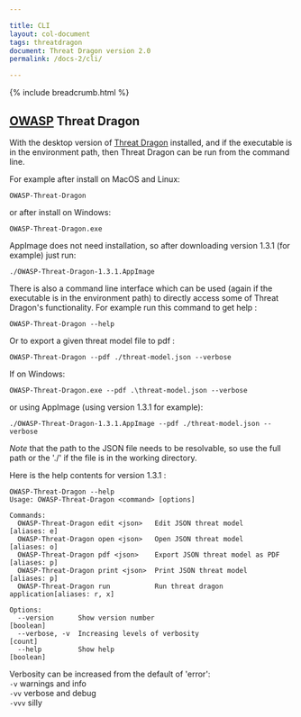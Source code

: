 ```yaml
---

title: CLI
layout: col-document
tags: threatdragon
document: Threat Dragon version 2.0
permalink: /docs-2/cli/

---
```


{% include breadcrumb.html %}
## [OWASP](https://www.owasp.org) Threat Dragon

With the desktop version of [Threat Dragon](http://owasp.org/www-project-threat-dragon) installed,
and if the executable is in the environment path, then Threat Dragon can be run from the command line.

For example after install on MacOS and Linux:

`OWASP-Threat-Dragon`

or after install on Windows:

`OWASP-Threat-Dragon.exe`

AppImage does not need installation, so after downloading version 1.3.1 (for example) just run:

`./OWASP-Threat-Dragon-1.3.1.AppImage`

There is also a command line interface which can be used (again if the executable is in the environment path)
to directly access some of Threat Dragon's functionality.
For example run this command to get help :

`OWASP-Threat-Dragon --help`

Or to export a given threat model file to pdf :

`OWASP-Threat-Dragon --pdf ./threat-model.json --verbose`

If on Windows:

`OWASP-Threat-Dragon.exe --pdf .\threat-model.json --verbose`

or using AppImage (using version 1.3.1 for example):

`./OWASP-Threat-Dragon-1.3.1.AppImage --pdf ./threat-model.json --verbose`

*Note* that the path to the JSON file needs to be resolvable, so use the full path
or the './' if the file is in the working directory.

Here is the help contents for version 1.3.1 :

```
OWASP-Threat-Dragon --help
Usage: OWASP-Threat-Dragon <command> [options]

Commands:
  OWASP-Threat-Dragon edit <json>   Edit JSON threat model          [aliases: e]
  OWASP-Threat-Dragon open <json>   Open JSON threat model          [aliases: o]
  OWASP-Threat-Dragon pdf <json>    Export JSON threat model as PDF [aliases: p]
  OWASP-Threat-Dragon print <json>  Print JSON threat model         [aliases: p]
  OWASP-Threat-Dragon run           Run threat dragon application[aliases: r, x]

Options:
  --version      Show version number                                   [boolean]
  --verbose, -v  Increasing levels of verbosity                          [count]
  --help         Show help                                             [boolean]
```

Verbosity can be increased from the default of 'error':<br>
`-v` warnings and info<br>
`-vv` verbose and debug<br>
`-vvv` silly<br>

